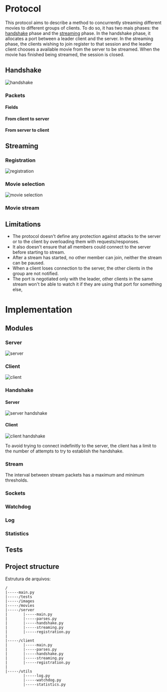 # Protocol
This protocol aims to describe a method to concurrently streaming different movies
to different groups of clients. To do so, it has two mais phases: the 
[handshake](#handshake) phase and the [streaming](#streaming) phase. In the handshake 
phase, it allocates a port between a leader client and the server. 
In the streaming phase, the clients wishing to join register to that session 
and the leader client chooses a available movie from the server to be streamed.
When the movie has finished being streamed, the session is closed.

## Handshake
![handshake](./images/port-negotiation.png)

### Packets
#### Fields
#### From client to server
#### From server to client

## Streaming
### Registration
![registration](./images/registration.png)

### Movie selection
![movie selection](./images/movie-selection.png)

### Movie stream

## Limitations
* The protocol doesn't define any protection against attacks to the server or to 
the client by overloading them with requests/responses.
* It also doesn't ensure that all members could connect to the server before
  starting to stream.
* After a stream has started, no other member can join, neither the stream can be
  paused.
* When a client loses connection to the server, the other clients in the group
  are not notified.
* The port is negotiated only with the leader, other clients in the same stream
  won't be able to watch it if they are using that port for something else,

# Implementation
## Modules
### Server
![server](./images/server.png)

### Client
![client](./images/client.png)

### Handshake
#### Server
![server handshake](./images/handshake-server.png)

#### Client
![client handshake](./images/handshake-client.png)

To avoid trying to connect indefinitly to the server, the client has a limit to
the number of attempts to try to establish the handshake.

### Stream
The interval between stream packets has a maximum and minimum thresholds.

### Sockets
### Watchdog
### Log
### Statistics

## Tests
## Project structure
Estrutura de arquivos:
```
/ 
|-----main.py 
|-----/tests
|-----/images
|-----/movies
|-----/server
|       |-----main.py
|       |-----parses.py
|       |-----handshake.py
|       |-----streaming.py
|       |-----registration.py
|
|-----/client
|       |-----main.py
|       |-----parses.py
|       |-----handshake.py
|       |-----streaming.py
|       |-----registration.py
|
|-----/utils
        |-----log.py
        |-----watchdog.py
        |-----statistics.py
```

